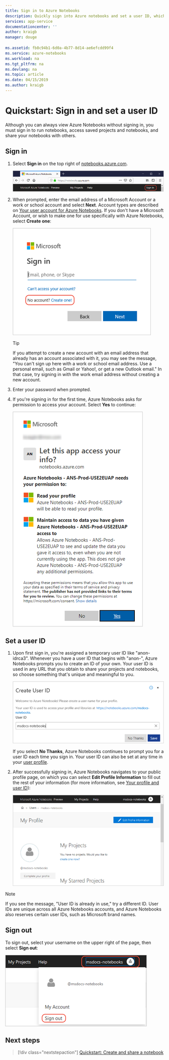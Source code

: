 ```yaml
---
title: Sign in to Azure Notebooks
description: Quickly sign into Azure notebooks and set a user ID, which gives you the ability to access saved projects and share notebooks with others.
services: app-service
documentationcenter: ''
author: kraigb
manager: douge

ms.assetid: fb8c94b1-6d0a-4b77-8d14-ae6efcdd99f4
ms.service: azure-notebooks
ms.workload: na
ms.tgt_pltfrm: na
ms.devlang: na
ms.topic: article
ms.date: 04/15/2019
ms.author: kraigb
---
```


# Quickstart: Sign in and set a user ID

Although you can always view Azure Notebooks without signing in, you must sign in to run notebooks, access saved projects and notebooks, and share your notebooks with others.

## Sign in

1. Select **Sign in** on the top right of [notebooks.azure.com](https://notebooks.azure.com/).

    ![Location of Sign-in command on Azure Notebooks](media/accounts/sign-in-command.png)

1. When prompted, enter the email address of a Microsoft Account or a work or school account and select **Next**. Account types are described on [Your user account for Azure Notebooks](azure-notebooks-user-account.md). If you don't have a Microsoft Account, or wish to make one for use specifically with Azure Notebooks, select **Create one**:

    ![Create new Microsoft account command in sign-in prompt](media/accounts/create-new-microsoft-account.png)

    > [!Tip]
    > If you attempt to create a new account with an email address that already has an account associated with it, you may see the message, "You can't sign up here with a work or school email address. Use a personal email, such as Gmail or Yahoo!, or get a new Outlook email." In that case, try signing in with the work email address without creating a new account.

1. Enter your password when prompted.

1. If you're signing in for the first time, Azure Notebooks asks for permission to access your account. Select **Yes** to continue:

    ![Account permissions prompt](media/accounts/account-permission-prompt.png)

## Set a user ID

1. Upon first sign in, you're assigned a temporary user ID like "anon-idrca3". Whenever you have a user ID that begins with "anon-", Azure Notebooks prompts you to create an ID of your own. Your user ID is used in any URL that you obtain to share your projects and notebooks, so choose something that's unique and meaningful to you.

    ![Prompt to enter a user ID for Azure Notebooks](media/accounts/create-user-id.png)

    If you select **No Thanks**, Azure Notebooks continues to prompt you for a user ID each time you sign in. Your user ID can also be set at any time in your [user profile](azure-notebooks-user-profile.md).

1. After successfully signing in, Azure Notebooks navigates to your public profile page, on which you can select **Edit Profile Information** to fill out the rest of your information (for more information, see [Your profile and user ID](azure-notebooks-user-profile.md)):

    ![Initial view of an Azure Notebooks profile page](media/accounts/profile-page-new.png)

> [!NOTE]
> If you see the message, "User ID is already in use," try a different ID. User IDs are unique across all Azure Notebooks accounts, and Azure Notebooks also reserves certain user IDs, such as Microsoft brand names.

## Sign out

To sign out, select your username on the upper right of the page, then select **Sign out**:

![Location of sign-out command on Azure Notebooks](media/accounts/sign-out-command.png)

## Next steps

> [!div class="nextstepaction"]
> [Quickstart: Create and share a notebook](quickstart-create-share-jupyter-notebook.md)
